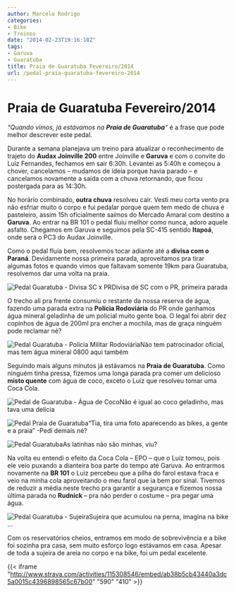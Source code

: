 ```yaml
---
author: Marcelo Rodrigo
categories:
- Bike
- Treinos
date: "2014-02-23T19:16:18Z"
tags:
- Garuva
- Guaratuba
title: Praia de Guaratuba Fevereiro/2014
url: /pedal-praia-guaratuba-fevereiro-2014
---
```

# Praia de Guaratuba Fevereiro/2014
*“Quando vimos, já estávamos na **Praia de Guaratuba**“* é a frase que pode melhor descrever este pedal.

Durante a semana planejava um treino para atualizar o reconhecimento de trajeto do **Audax Joinville 200** entre Joinville e **Garuva** e com o convite do Luiz Fernandes, fechamos em sair 6:30h. Levantei as 5:40h e começou a chover, cancelamos – mudamos de ideia porque havia parado – e cancelamos novamente a saída com a chuva retornando, que ficou postergada para as 14:30h.

No horário combinado, **outra chuva** resolveu cair. Vesti meu corta vento pra não esfriar muito o corpo e fui pedalar porque quem tem medo de chuva é pasteleiro, assim 15h oficialmente saímos do Mercado Amaral com destino a **Garuva**. Ao entrar na BR 101 o pedal fluiu melhor como nunca, adoro aquele asfalto. Chegamos em Garuva e seguimos pela SC-415 sentido **Itapoá**, onde será o PC3 do Audax Joinville.

Como o pedal fluia bem, resolvemos tocar adiante até a **divisa com o Paraná**. Devidamente nossa primeira parada, aproveitamos pra tirar algumas fotos e quando vimos que faltavam somente 19km para Guaratuba, resolvemos dar uma volta na praia.

![Pedal Guaratuba - Divisa SC x PR](/images/2014/02/pedal-guaratuba-divisa-sc-pr.webp)Divisa de SC com o PR, primeira parada

O trecho ali pra frente consumiu o restante da nossa reserva de água, fazendo uma parada extra na **Polícia Rodoviária** do PR onde ganhamos água mineral geladinha de um policial muito gente boa. O legal foi abrir dez copinhos de água de 200ml pra encher a mochila, mas de graça ninguém pode reclamar né?

![Pedal Guaratuba - Polícia Militar Rodoviária](/images/2014/02/pedal-guaratuba-policia-militar-rodoviaria.webp)Não tem patrocinador oficial, mas tem água mineral 0800 aqui também

Seguindo mais alguns minutos já estávamos na **Praia de Guaratuba**. Como ninguém tinha pressa, fizemos uma longa parada pra comer um delicioso **misto quente** com água de coco, exceto o Luiz que resolveu tomar uma Coca Cola.

![Pedal de Guaratuba - Água de Coco](/images/2014/02/pedal-guaratuba-agua-de-coco.webp)Não é igual ao coco geladinho, mas tava uma delícia

![Pedal Praia de Guaratuba](/images/2014/02/pedal-praia-guaratuba.webp)“Tia, tira uma foto aparecendo as bikes, a gente e a praia” -Pedi demais né?

![Pedal Guaratuba](/images/2014/02/pegal-guaratuba-soul105-praia.webp)As latinhas não são minhas, viu?

Na volta eu entendi o efeito da Coca Cola – EPO – que o Luiz tomou, pois ele veio puxando a dianteira boa parte do tempo até Garuva. Ao entrarmos novamente na **BR 101** o Luiz percebeu que a pilha do farol estava fraca e veio na minha cola aproveitando o meu farol que ia bem por sinal. Tivemos de reduzir a média neste trecho pra garantir a segurança e fizemos nossa última parada no **Rudnick** – pra não perder o costume – pra pegar uma água.

![Pedal Guaratuba - Sujeira](/images/2014/02/pedal-guaratuba-sujeira-perna.webp)Sujeira que acumulou na perna, imagina na bike …

Com os reservatórios cheios, entramos em modo de sobrevivência e a bike foi sozinha pra casa, sem muito esforço logo estávamos em casa. Apesar de toda a sujeira de areia no corpo e na bike, foi um pedal excelente.

{{< iframe "http://www.strava.com/activities/115308546/embed/ab38b5cb43440a3dc5a0015c4396898565c67b00" "590" "410" >}}